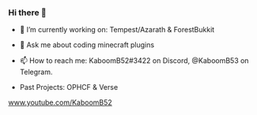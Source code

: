 ### Hi there 👋

- 🔭 I’m currently working on: Tempest/Azarath & ForestBukkit
- 💬 Ask me about coding minecraft plugins
- 📫 How to reach me: KaboomB52#3422 on Discord, @KaboomB53 on Telegram.

- Past Projects: OPHCF & Verse

www.youtube.com/KaboomB52
